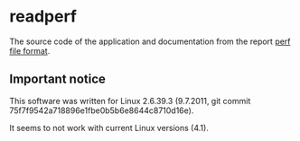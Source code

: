readperf
========

The source code of the application and documentation from the report [perf file format](http://openlab-mu-internal.web.cern.ch/openlab-mu-internal/03_Documents/3_Technical_Documents/Technical_Reports/2011/Urs_Fassler_report.pdf).

Important notice
----------------

This software was written for Linux 2.6.39.3 (9.7.2011,
git commit 75f7f9542a718896e1fbe0b5b6e8644c8710d16e).

It seems to not work with current Linux versions (4.1).

